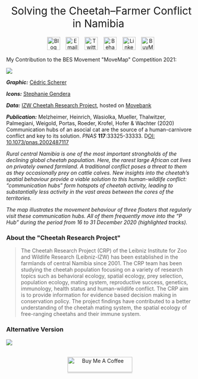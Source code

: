 <h1 style="font-weight:normal" align="center">
  &nbsp;Solving the Cheetah–Farmer Conflict in Namibia&nbsp;
</h1>

<div align="center">

&nbsp;&nbsp;&nbsp;
<a href="https://twitter.com/CedScherer"><img border="0" alt="Blog" src="https://assets.dryicons.com/uploads/icon/svg/4926/home.svg" width="35" height="35"></a>&nbsp;&nbsp;&nbsp;
<a href="mailto:info@data-vizard.com"><img border="0" alt="Email" src="https://assets.dryicons.com/uploads/icon/svg/8007/c804652c-fae4-43d7-b539-187d6a408254.svg" width="35" height="35"></a>&nbsp;&nbsp;&nbsp;
<a href="https://twitter.com/CedScherer"><img border="0" alt="Twitter" src="https://assets.dryicons.com/uploads/icon/svg/8385/c23f7ffc-ca8d-4246-8978-ce9f6d5bcc99.svg" width="35" height="35"></a>&nbsp;&nbsp;&nbsp;
<a href="https://www.behance.net/cedscherer"><img border="0" alt="Behance" src="https://assets.dryicons.com/uploads/icon/svg/8264/04073ce3-5b98-4f32-88d3-82b2ef828066.svg" width="35" height="35"></a>&nbsp;&nbsp;&nbsp;
<a href="https://www.linkedin.com/in/cedricpscherer/"><img border="0" alt="LinkedIn" src="https://assets.dryicons.com/uploads/icon/svg/8337/a347cd89-1662-4421-be90-58e5e8004eae.svg" width="35" height="35"></a>&nbsp;&nbsp;&nbsp;
<a href="https://www.buymeacoffee.com/z3tt"><img border="0" alt="BuyMeACoffee" src="https://www.buymeacoffee.com/assets/img/guidelines/logo-mark-3.svg" width="35" height="35"></a>&nbsp;&nbsp;&nbsp;

</div>

My Contribution to the BES Movement "MoveMap" Competition 2021:

![](https://github.com/Z3tt/Cheetah-Map/blob/main/plots/CheetahMap_rcarto_hd.png)

_**Graphic:**_ [Cédric Scherer](https://wwww.cedricscherer.com)

_**Icons:**_ [Stephanie Gendera](https://greeneducation4all.com/)

_**Data:**_ [IZW Cheetah Research Project](https://www.cheetah-research.org/), hosted on [Movebank](https://www.movebank.org/cms/movebank-main)

_**Publication:**_ Melzheimer, Heinrich, Wasiolka, Mueller, Thalwitzer, Palmegiani, Weigold, Portas, Roeder, Krofel, Hofer & Wachter (2020) Communication hubs of an asocial cat are the source of a human-carnivore conflict and key to its solution. *PNAS* **117**:33325-33333. D[OI: 10.1073/pnas.2002487117](https://doi.org/10.1073/pnas.2002487117)

*Rural central Namibia is one of the most important strongholds of the declining global cheetah population. Here, the rarest large African cat lives on privately owned farmland. A traditional conflict poses a threat to them as they occasionally prey on cattle calves. New insights into the cheetah’s spatial behaviour provide a viable solution to this human-wildlife conflict: “communication hubs” form hotspots of cheetah activity, leading to substantially less activity in the vast areas between the cores of the territories.*

*The map illustrates the movement behaviour of three floaters that regularly visit these communication hubs. All of them frequently move into the “P Hub” during the period from 16 to 31 December 2020 (highlighted tracks).*

### About the "Cheetah Research Project"

> The Cheetah Research Project (CRP) of the Leibniz Institute for Zoo and Wildlife Research (Leibniz-IZW) has been established in the farmlands of central Namibia since 2001. The CRP team has been studying the cheetah population focusing on a variety of research topics such as behavioral ecology, spatial ecology, prey selection, population ecology, mating system, reproductive success, genetics, immunology, health status and human-wildlife conflict. The CRP aim is to provide information for evidence based decision making in conservation policy. The project findings have contributed to a better understanding of the cheetah mating system, the spatial ecology of free-ranging cheetahs and their immune system.

### Alternative Version

![](https://github.com/Z3tt/Cheetah-Map/blob/main/plots/CheetahMap_gradient_hd.png)

<div align="center">
  <br>
  <a href="https://www.buymeacoffee.com/z3tt" target="_blank"><img src="https://www.buymeacoffee.com/assets/img/guidelines/download-assets-sm-1.svg" alt="Buy Me A Coffee" style="height: 41px !important;width: 174px !important;box-shadow: 0px 3px 2px 0px rgba(190, 190, 190, 0.5) !important;-webkit-box-shadow: 0px 3px 2px 0px rgba(190, 190, 190, 0.5) !important;" ></a>
  <br><br>
</div>
